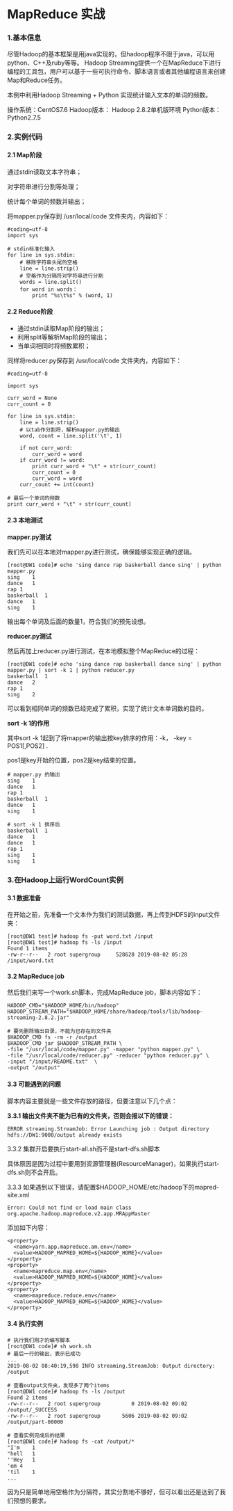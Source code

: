# MapReduce 实战

### 1.基本信息
尽管Hadoop的基本框架是用java实现的，但hadoop程序不限于java，可以用python、C++及ruby等等。
Hadoop Streaming提供一个在MapReduce下进行编程的工具包，用户可以基于一些可执行命令、脚本语言或者其他编程语言来创建Map和Reduce任务。

本例中利用Hadoop Streaming + Python 实现统计输入文本的单词的频数。

操作系统：CentOS7.6
Hadoop版本： Hadoop 2.8.2单机版环境
Python版本： Python2.7.5

### 2.实例代码
#### 2.1 Map阶段
通过stdin读取文本字符串；

对字符串进行分割等处理；

统计每个单词的频数并输出；

将mapper.py保存到 /usr/local/code 文件夹内，内容如下：

```
#coding=utf-8
import sys

# stdin标准化输入
for line in sys.stdin:
	# 移除字符串头尾的空格
	line = line.strip()
	# 空格作为分隔符对字符串进行分割
	words = line.split()
	for word in words：
		print "%s\t%s" % (word, 1)
```

#### 2.2 Reduce阶段
* 通过stdin读取Map阶段的输出；
* 利用split等解析Map阶段的输出；
* 当单词相同时将频数累积；

同样将reducer.py保存到 /usr/local/code 文件夹内，内容如下：

```
#coding=utf-8

import sys

curr_word = None
curr_count = 0

for line in sys.stdin:
    line = line.strip()
    # 以tab作分割符，解析mapper.py的输出
    word, count = line.split('\t', 1)
    
    if not curr_word: 
        curr_word = word
    if curr_word != word:
        print curr_word + "\t" + str(curr_count)
        curr_count = 0
        curr_word = word
    curr_count += int(count)

# 最后一个单词的频数
print curr_word + "\t" + str(curr_count)
```

#### 2.3 本地测试

**mapper.py测试**

我们先可以在本地对mapper.py进行测试，确保能够实现正确的逻辑。

```
[root@DW1 code]# echo 'sing dance rap baskerball dance sing' | python mapper.py 
sing	1
dance	1
rap	1
baskerball	1
dance	1
sing	1
```

输出每个单词及后面的数量1，符合我们的预先设想。

**reducer.py测试**

然后再加上reducer.py进行测试，在本地模拟整个MapReduce的过程：

```
[root@DW1 code]# echo 'sing dance rap baskerball dance sing' | python mapper.py | sort -k 1 | python reducer.py
baskerball	1
dance	2
rap	1
sing	2
```

可以看到相同单词的频数已经完成了累积，实现了统计文本单词数的目的。

**sort -k 1的作用**

其中sort -k 1起到了将mapper的输出按key排序的作用：-k， -key = POS1[,POS2] .

pos1是key开始的位置，pos2是key结束的位置。

```
# mapper.py 的输出
sing	1
dance	1
rap	1
baskerball	1
dance	1
sing	1

# sort -k 1 排序后
baskerball	1
dance	1
dance	1
rap	1
sing	1
sing	1
```

### 3.在Hadoop上运行WordCount实例

#### 3.1 数据准备

在开始之前，先准备一个文本作为我们的测试数据，再上传到HDFS的input文件夹：

```
[root@DW1 test]# hadoop fs -put word.txt /input
[root@DW1 test]# hadoop fs -ls /input
Found 1 items
-rw-r--r--   2 root supergroup     528628 2019-08-02 05:28 /input/word.txt
```

#### 3.2 MapReduce job

然后我们来写一个work.sh脚本，完成MapReduce job，脚本内容如下：

```
HADOOP_CMD="$HADOOP_HOME/bin/hadoop"
HADOOP_STREAM_PATH="$HADOOP_HOME/share/hadoop/tools/lib/hadoop-streaming-2.8.2.jar"

# 要先删除输出目录，不能为已存在的文件夹
$HADOOP_CMD fs -rm -r /output
$HADOOP_CMD jar $HADOOP_STREAM_PATH \
-file "/usr/local/code/mapper.py" -mapper "python mapper.py" \
-file "/usr/local/code/reducer.py" -reducer "python reducer.py" \
-input "/input/README.txt"  \
-output "/output"
```

#### 3.3 可能遇到的问题

脚本内容主要就是一些文件存放的路径，但要注意以下几个点：

**3.3.1 输出文件夹不能为已有的文件夹，否则会报以下的错误：**

`ERROR streaming.StreamJob: Error Launching job : Output directory hdfs://DW1:9000/output already exists`

3.3.2 集群开启要执行start-all.sh而不是start-dfs.sh脚本

具体原因是因为过程中要用到资源管理器(ResourceManager)，如果执行start-dfs.sh则不会开启。

3.3.3 如果遇到以下错误，请配置$HADOOP_HOME/etc/hadoop下的mapred-site.xml

`Error: Could not find or load main class org.apache.hadoop.mapreduce.v2.app.MRAppMaster`

添加如下内容：

```
<property>
  <name>yarn.app.mapreduce.am.env</name>
  <value>HADOOP_MAPRED_HOME=${HADOOP_HOME}</value>
</property>
<property>
  <name>mapreduce.map.env</name>
  <value>HADOOP_MAPRED_HOME=${HADOOP_HOME}</value>
</property>
<property>
  <name>mapreduce.reduce.env</name>
  <value>HADOOP_MAPRED_HOME=${HADOOP_HOME}</value>
</property>
```

#### 3.4 执行实例

```
# 执行我们刚才的编写脚本
[root@DW1 code]# sh work.sh
# 最后一行的输出，表示已成功
...
2019-08-02 08:40:19,598 INFO streaming.StreamJob: Output directory: /output

# 查看output文件夹，发现多了两个items
[root@DW1 code]# hadoop fs -ls /output
Found 2 items
-rw-r--r--   2 root supergroup          0 2019-08-02 09:02 /output/_SUCCESS
-rw-r--r--   2 root supergroup       5606 2019-08-02 09:02 /output/part-00000

# 查看实例完成后的结果
[root@DW1 code]# hadoop fs -cat /output/*
"I'm	1
"hell	1
''Hey	1
'em	4
'til	1
...
```

因为只是简单地用空格作为分隔符，其实分割地不够好，但可以看出还是达到了我们预想的要求。